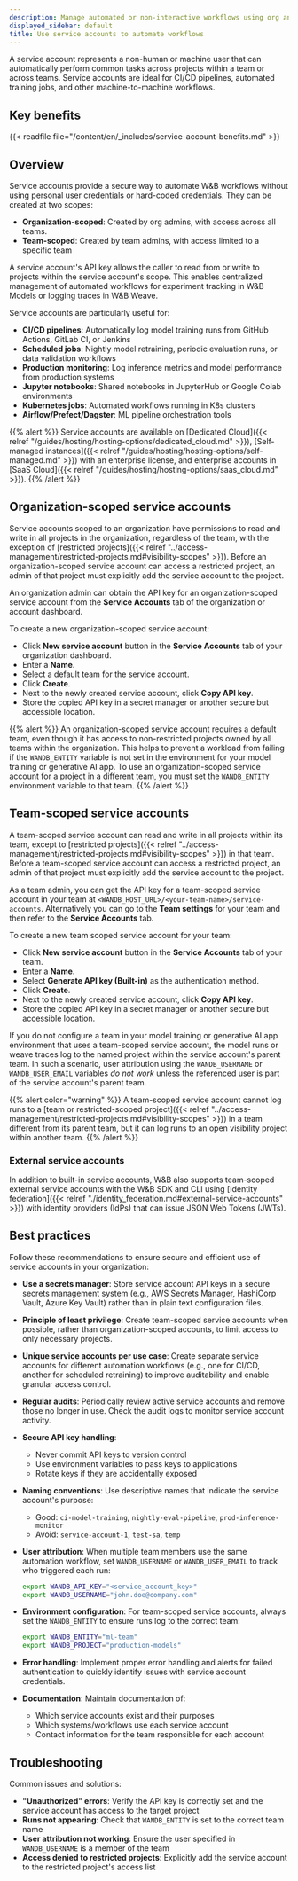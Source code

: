 ```yaml
---
description: Manage automated or non-interactive workflows using org and team scoped service accounts
displayed_sidebar: default
title: Use service accounts to automate workflows
---
```


A service account represents a non-human or machine user that can automatically perform common tasks across projects within a team or across teams. Service accounts are ideal for CI/CD pipelines, automated training jobs, and other machine-to-machine workflows.

## Key benefits

{{< readfile file="/content/en/_includes/service-account-benefits.md" >}}

## Overview

Service accounts provide a secure way to automate W&B workflows without using personal user credentials or hard-coded credentials. They can be created at two scopes:

- **Organization-scoped**: Created by org admins, with access across all teams.
- **Team-scoped**: Created by team admins, with access limited to a specific team
	
A service account's API key allows the caller to read from or write to projects within the service account's scope. This enables centralized management of automated workflows for experiment tracking in W&B Models or logging traces in W&B Weave.

Service accounts are particularly useful for:
- **CI/CD pipelines**: Automatically log model training runs from GitHub Actions, GitLab CI, or Jenkins
- **Scheduled jobs**: Nightly model retraining, periodic evaluation runs, or data validation workflows
- **Production monitoring**: Log inference metrics and model performance from production systems
- **Jupyter notebooks**: Shared notebooks in JupyterHub or Google Colab environments
- **Kubernetes jobs**: Automated workflows running in K8s clusters
- **Airflow/Prefect/Dagster**: ML pipeline orchestration tools

{{% alert %}}
Service accounts are available on [Dedicated Cloud]({{< relref "/guides/hosting/hosting-options/dedicated_cloud.md" >}}), [Self-managed instances]({{< relref "/guides/hosting/hosting-options/self-managed.md" >}}) with an enterprise license, and enterprise accounts in [SaaS Cloud]({{< relref "/guides/hosting/hosting-options/saas_cloud.md" >}}).
{{% /alert %}}

## Organization-scoped service accounts

Service accounts scoped to an organization have permissions to read and write in all projects in the organization, regardless of the team, with the exception of [restricted projects]({{< relref "../access-management/restricted-projects.md#visibility-scopes" >}}). Before an organization-scoped service account can access a restricted project, an admin of that project must explicitly add the service account to the project.

An organization admin can obtain the API key for an organization-scoped service account from the **Service Accounts** tab of the organization or account dashboard.

To create a new organization-scoped service account:

* Click **New service account** button in the **Service Accounts** tab of your organization dashboard.
* Enter a **Name**.
* Select a default team for the service account.
* Click **Create**.
* Next to the newly created service account, click **Copy API key**.
* Store the copied API key in a secret manager or another secure but accessible location.

{{% alert %}}
An organization-scoped service account requires a default team, even though it has access to non-restricted projects owned by all teams within the organization. This helps to prevent a workload from failing if the `WANDB_ENTITY` variable is not set in the environment for your model training or generative AI app. To use an organization-scoped service account for a project in a different team, you must set the `WANDB_ENTITY` environment variable to that team.
{{% /alert %}}

## Team-scoped service accounts

A team-scoped service account can read and write in all projects within its team, except to [restricted projects]({{< relref "../access-management/restricted-projects.md#visibility-scopes" >}}) in that team. Before a team-scoped service account can access a restricted project, an admin of that project must explicitly add the service account to the project.

As a team admin, you can get the API key for a team-scoped service account in your team at `<WANDB_HOST_URL>/<your-team-name>/service-accounts`. Alternatively you can go to the **Team settings** for your team and then refer to the **Service Accounts** tab.

To create a new team scoped service account for your team:

* Click **New service account** button in the **Service Accounts** tab of your team.
* Enter a **Name**.
* Select **Generate API key (Built-in)** as the authentication method.
* Click **Create**.
* Next to the newly created service account, click **Copy API key**.
* Store the copied API key in a secret manager or another secure but accessible location.

If you do not configure a team in your model training or generative AI app environment that uses a team-scoped service account, the model runs or weave traces log to the named project within the service account's parent team. In such a scenario, user attribution using the `WANDB_USERNAME` or `WANDB_USER_EMAIL` variables _do not work_ unless the referenced user is part of the service account's parent team.

{{% alert color="warning" %}}
A team-scoped service account cannot log runs to a [team or restricted-scoped project]({{< relref "../access-management/restricted-projects.md#visibility-scopes" >}}) in a team different from its parent team, but it can log runs to an open visibility project within another team.
{{% /alert %}}

### External service accounts

In addition to built-in service accounts, W&B also supports team-scoped external service accounts with the W&B SDK and CLI using [Identity federation]({{< relref "./identity_federation.md#external-service-accounts" >}}) with identity providers (IdPs) that can issue JSON Web Tokens (JWTs).

## Best practices

Follow these recommendations to ensure secure and efficient use of service accounts in your organization:

- **Use a secrets manager**: Store service account API keys in a secure secrets management system (e.g., AWS Secrets Manager, HashiCorp Vault, Azure Key Vault) rather than in plain text configuration files.

- **Principle of least privilege**: Create team-scoped service accounts when possible, rather than organization-scoped accounts, to limit access to only necessary projects.

- **Unique service accounts per use case**: Create separate service accounts for different automation workflows (e.g., one for CI/CD, another for scheduled retraining) to improve auditability and enable granular access control.

- **Regular audits**: Periodically review active service accounts and remove those no longer in use. Check the audit logs to monitor service account activity.

- **Secure API key handling**: 
  - Never commit API keys to version control
  - Use environment variables to pass keys to applications
  - Rotate keys if they are accidentally exposed

- **Naming conventions**: Use descriptive names that indicate the service account's purpose:
  - Good: `ci-model-training`, `nightly-eval-pipeline`, `prod-inference-monitor`
  - Avoid: `service-account-1`, `test-sa`, `temp`

- **User attribution**: When multiple team members use the same automation workflow, set `WANDB_USERNAME` or `WANDB_USER_EMAIL` to track who triggered each run:
  ```bash
  export WANDB_API_KEY="<service_account_key>"
  export WANDB_USERNAME="john.doe@company.com"
  ```

- **Environment configuration**: For team-scoped service accounts, always set the `WANDB_ENTITY` to ensure runs log to the correct team:
  ```bash
  export WANDB_ENTITY="ml-team"
  export WANDB_PROJECT="production-models"
  ```

- **Error handling**: Implement proper error handling and alerts for failed authentication to quickly identify issues with service account credentials.

- **Documentation**: Maintain documentation of:
  - Which service accounts exist and their purposes
  - Which systems/workflows use each service account
  - Contact information for the team responsible for each account

## Troubleshooting

Common issues and solutions:

- **"Unauthorized" errors**: Verify the API key is correctly set and the service account has access to the target project
- **Runs not appearing**: Check that `WANDB_ENTITY` is set to the correct team name
- **User attribution not working**: Ensure the user specified in `WANDB_USERNAME` is a member of the team
- **Access denied to restricted projects**: Explicitly add the service account to the restricted project's access list